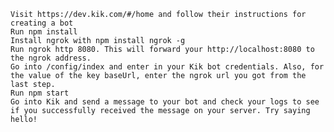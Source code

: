 
    Visit https://dev.kik.com/#/home and follow their instructions for creating a bot
    Run npm install
    Install ngrok with npm install ngrok -g
    Run ngrok http 8080. This will forward your http://localhost:8080 to the ngrok address.
    Go into /config/index and enter in your Kik bot credentials. Also, for the value of the key baseUrl, enter the ngrok url you got from the last step.
    Run npm start
    Go into Kik and send a message to your bot and check your logs to see if you successfully received the message on your server. Try saying hello!
